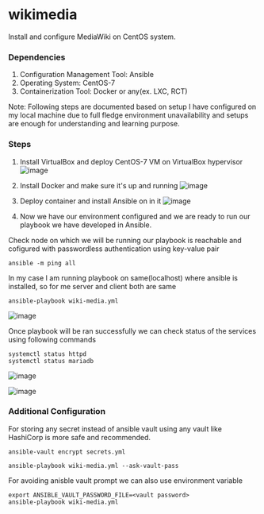 # wikimedia
Install and configure  MediaWiki on CentOS system.



### Dependencies
1. Configuration Management Tool: Ansible
2. Operating System: CentOS-7
3. Containerization Tool: Docker or any(ex. LXC, RCT)

Note: Following steps are documented based on setup I have configured on my local machine due to full fledge environment unavailability and setups are enough for understanding and learning purpose.

### Steps
1. Install VirtualBox and deploy CentOS-7 VM on VirtualBox hypervisor
![image](https://github.com/suyeb786/wikimedia/assets/17975259/21351dfd-2e71-43c8-8636-8cc8ee4e40ea)

2. Install Docker and make sure it's up and running
![image](https://github.com/suyeb786/wikimedia/assets/17975259/039e9c6b-9612-45a2-a659-fb09f0d62479)

3. Deploy container and install Ansible on in it
![image](https://github.com/suyeb786/wikimedia/assets/17975259/049995f2-1a25-4505-9a33-c1b2fcd3165e)

4. Now we have our environment configured and we are ready to run our playbook we have developed in Ansible.

Check node on which we will be running our playbook is reachable and cofigured with passwordless authentication using key-value pair
```
ansible -m ping all
```

In my case I am running playbook on same(localhost) where ansible is installed, so for me server and client both are same
```
ansible-playbook wiki-media.yml
```
![image](https://github.com/suyeb786/wikimedia/assets/17975259/5c17470c-eb47-4a43-aa28-8740eccfb453)


Once playbook will be ran successfully we can check status of the services using following commands 
```
systemctl status httpd
systemctl status mariadb
```

![image](https://github.com/suyeb786/wikimedia/assets/17975259/e22f6667-5245-4b6b-9af0-4646c38993fb)

![image](https://github.com/suyeb786/wikimedia/assets/17975259/dfe020e7-a497-4ab0-ac4f-32cc64ff882f)


### Additional Configuration 
For storing any secret instead of ansible vault using any vault like HashiCorp is more safe and recommended.
```
ansible-vault encrypt secrets.yml

ansible-playbook wiki-media.yml --ask-vault-pass
```

For avoiding anisble vault prompt we can also use environment variable
```
export ANSIBLE_VAULT_PASSWORD_FILE=<vault password>
ansible-playbook wiki-media.yml
```
